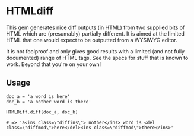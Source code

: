 # HTMLdiff

This gem generates nice diff outputs (in HTML) from two supplied bits of HTML
which are (presumably) partially different. It is aimed at the limited HTML
that one would expect to be outputted from a WYSIWYG editor.

It is not foolproof and only gives good results with a limited (and not fully 
documented) range of HTML tags. See the specs for stuff that is known to work.
Beyond that you're on your own!

## Usage

```
doc_a = 'a word is here'
doc_b = 'a nother word is there'

HTMLDiff.diff(doc_a, doc_b)

# => 'a<ins class=\"diffins\"> nother</ins> word is <del class=\"diffmod\">here</del><ins class=\"diffmod\">there</ins>'
```

